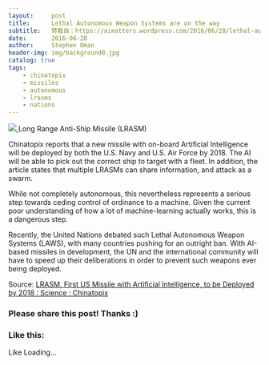 ```yaml
---
layout:     post
title:      Lethal Autonomous Weapon Systems are on the way
subtitle:   转载自：https://aimatters.wordpress.com/2016/06/28/lethal-autonomous-weapon-systems-are-on-the-way/
date:       2016-06-28
author:     Stephen Oman
header-img: img/background0.jpg
catalog: true
tags:
    - chinatopix
    - missiles
    - autonomous
    - lrasms
    - nations
---
```


[![](https://aimatters.files.wordpress.com/2016/06/too-smart.jpg?w=809)
](http://www.chinatopix.com/articles/93373/20160625/first-missile-artificial-intelligence-deployed-2018.htm)Long Range Anti-Ship Missile (LRASM)

Chinatopix reports that a new missile with on-board Artificial Intelligence will be deployed by both the U.S. Navy and U.S. Air Force by 2018. The AI will be able to pick out the correct ship to target with a fleet. In addition, the article states that multiple LRASMs can share information, and attack as a swarm.

While not completely autonomous, this nevertheless represents a serious step towards ceding control of ordinance to a machine. Given the current poor understanding of how a lot of machine-learning actually works, this is a dangerous step.

Recently, the United Nations debated such Lethal Autonomous Weapon Systems (LAWS), with many countries pushing for an outright ban. With AI-based missiles in development, the UN and the international community will have to speed up their deliberations in order to prevent such weapons ever being deployed.

Source: [LRASM, First US Missile with Artificial Intelligence, to be Deployed by 2018 : Science : Chinatopix](http://www.chinatopix.com/articles/93373/20160625/first-missile-artificial-intelligence-deployed-2018.htm)





### Please share this post! Thanks :)

### Like this:

Like Loading...



